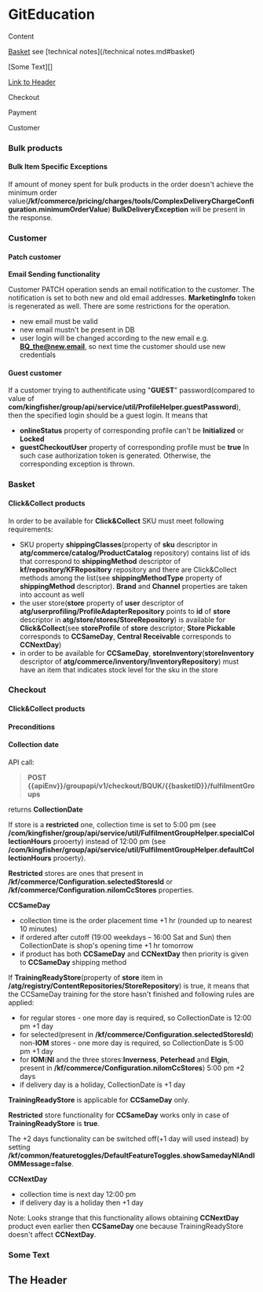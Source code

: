 # GitEducation

Content

[Basket](#basket)  see [technical notes](/technical notes.md#basket) 

[Some Text][]

[Link to Header](#the-header)

Checkout

Payment

Customer


### Bulk products

#### Bulk Item Specific Exceptions
If amount of money spent for bulk products in the order doesn't achieve the minimum order value(**/kf/commerce/pricing/charges/tools/ComplexDeliveryChargeConfiguration.minimumOrderValue**) **BulkDeliveryException** will be present in the response.


### Customer

#### Patch customer

**Email Sending functionality**

Customer PATCH operation sends an email notification to the customer. The notification is set to both new and old email addresses. **MarketingInfo** token is regenerated as well. There are some restrictions for the operation.  
* new email must be valid
* new email mustn't be present in DB
* user login will be changed according to the new email e.g. **BQ_the@new.email**, so next time the customer should use new credentials


#### Guest customer

If a customer trying to authentificate using "**GUEST**" password(compared to value of **com/kingfisher/group/api/service/util/ProfileHelper.guestPassword**), 
then the specified login should be a guest login. It means that 
* **onlineStatus** property of corresponding profile can't be **Initialized** or **Locked**
* **guestCheckoutUser** property of corresponding profile must be **true**
In such case authorization token is generated.
Otherwise, the corresponding exception is thrown.

### Basket

#### Click&Collect products

In order to be available for **Click&Collect** SKU must meet following requirements:
* SKU property **shippingClasses**(property of **sku** descriptor in **atg/commerce/catalog/ProductCatalog** repository) contains list of ids that correspond to **shippingMethod** descriptor of **kf/repository/KFRepository** repository and there are Click&Collect methods among the list(see **shippingMethodType** property of **shippingMethod** descriptor). **Brand** and **Channel** properties are taken into account as well
* the user store(**store** property of **user** descriptor of **atg/userprofiling/ProfileAdapterRepository** points to **id** of **store** descriptor in **atg/store/stores/StoreRepository**) is available for **Click&Collect**(see **storeProfile** of **store** descriptor; **Store Pickable** corresponds to **CCSameDay**, **Central Receivable** corresponds to **CCNextDay**)
* in order to be available for **CCSameDay**, **storeInventory**(**storeInventory** descriptor of **atg/commerce/inventory/InventoryRepository**) must have an item that indicates stock level for the sku in the store

### Checkout


#### Click&Collect products

#### Preconditions


#### Collection date

API call:
>**POST {{apiEnv}}/groupapi/v1/checkout/BQUK/{{basketID}}/fulfilmentGroups**

returns **CollectionDate**

If store is a **restricted** one, collection time is set to 5:00 pm (see **/com/kingfisher/group/api/service/util/FulfilmentGroupHelper.specialCollectionHours** prooerty) instead of 12:00 pm (see **/com/kingfisher/group/api/service/util/FulfilmentGroupHelper.defaultCollectionHours** prooerty).

**Restricted** stores are ones that present in **/kf/commerce/Configuration.selectedStoresId** or **/kf/commerce/Configuration.niIomCcStores** properties.

**CCSameDay**
* collection time is the order placement time +1 hr (rounded up to nearest 10 minutes)
* if ordered after cutoff (19:00 weekdays – 16:00 Sat and Sun) then CollectionDate is shop's opening time +1 hr tomorrow
* if product has both **CCSameDay** and **CCNextDay** then priority is given to **CCSameDay** shipping method

If **TrainingReadyStore**(property of **store** item in **/atg/registry/ContentRepositories/StoreRepository**) is true, it means that the CCSameDay training for the store hasn't finished and following rules are applied:
* for regular stores - one more day is required, so CollectionDate is 12:00 pm +1 day
* for selected(present in **/kf/commerce/Configuration.selectedStoresId**) non-**IOM** stores - one more day is required, so CollectionDate is 5:00 pm +1 day
* for **IOM**(**NI** and the three stores:**Inverness**, **Peterhead** and **Elgin**, present in **/kf/commerce/Configuration.niIomCcStores**) 5:00 pm +2 days
* if delivery day is a holiday, CollectionDate is +1 day

**TrainingReadyStore** is applicable for **CCSameDay** only.

**Restricted** store functionality for **CCSameDay** works only in case of **TrainingReadyStore** is **true**.

The +2 days functionality can be switched off(+1 day will used instead) by setting **/kf/common/featuretoggles/DefaultFeatureToggles.showSamedayNIAndIOMMessage=false**.

**CCNextDay**
* collection time is next day 12:00 pm
* if delivery day is a holiday then +1 day

Note: Looks strange that this functionality allows obtaining **CCNextDay** product even earlier then **CCSameDay** one because TrainingReadyStore doesn't affect **CCNextDay**.

### Some Text ###


## The Header



